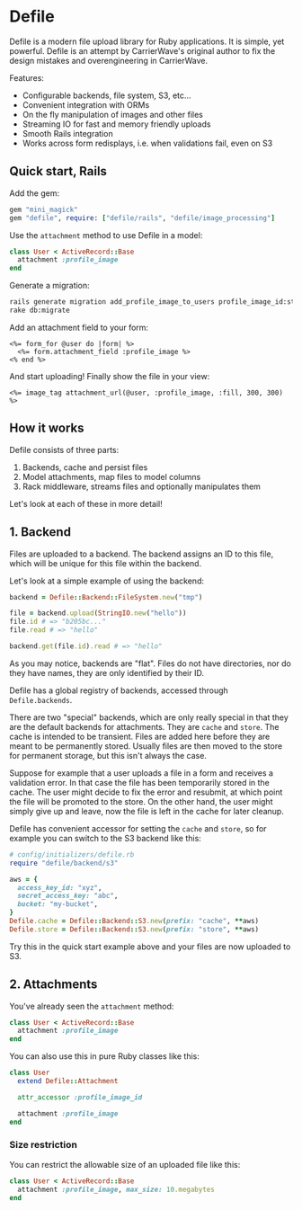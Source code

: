 # Defile

Defile is a modern file upload library for Ruby applications. It is simple, yet
powerful. Defile is an attempt by CarrierWave's original author to fix the
design mistakes and overengineering in CarrierWave.

Features:

- Configurable backends, file system, S3, etc...
- Convenient integration with ORMs
- On the fly manipulation of images and other files
- Streaming IO for fast and memory friendly uploads
- Smooth Rails integration
- Works across form redisplays, i.e. when validations fail, even on S3

## Quick start, Rails

Add the gem:

``` ruby
gem "mini_magick"
gem "defile", require: ["defile/rails", "defile/image_processing"]
```

Use the `attachment` method to use Defile in a model:

``` ruby
class User < ActiveRecord::Base
  attachment :profile_image
end
```

Generate a migration:

``` sh
rails generate migration add_profile_image_to_users profile_image_id:string
rake db:migrate
```

Add an attachment field to your form:

``` erb
<%= form_for @user do |form| %>
  <%= form.attachment_field :profile_image %>
<% end %>
```

And start uploading! Finally show the file in your view:

``` erb
<%= image_tag attachment_url(@user, :profile_image, :fill, 300, 300) %>
```

## How it works

Defile consists of three parts:

1. Backends, cache and persist files
2. Model attachments, map files to model columns
3. Rack middleware, streams files and optionally manipulates them

Let's look at each of these in more detail!

## 1. Backend

Files are uploaded to a backend. The backend assigns an ID to this file, which
will be unique for this file within the backend.

Let's look at a simple example of using the backend:

``` ruby
backend = Defile::Backend::FileSystem.new("tmp")

file = backend.upload(StringIO.new("hello"))
file.id # => "b205bc..."
file.read # => "hello"

backend.get(file.id).read # => "hello"
```

As you may notice, backends are "flat". Files do not have directories, nor do
they have names, they are only identified by their ID.

Defile has a global registry of backends, accessed through `Defile.backends`.

There are two "special" backends, which are only really special in that they
are the default backends for attachments. They are `cache` and `store`. The
cache is intended to be transient. Files are added here before they are meant
to be permanently stored. Usually files are then moved to the store for
permanent storage, but this isn't always the case.

Suppose for example that a user uploads a file in a form and receives a
validation error. In that case the file has been temporarily stored in the
cache. The user might decide to fix the error and resubmit, at which point the
file will be promoted to the store. On the other hand, the user might simply
give up and leave, now the file is left in the cache for later cleanup.

Defile has convenient accessor for setting the `cache` and `store`, so for
example you can switch to the S3 backend like this:

``` ruby
# config/initializers/defile.rb
require "defile/backend/s3"

aws = {
  access_key_id: "xyz",
  secret_access_key: "abc",
  bucket: "my-bucket",
}
Defile.cache = Defile::Backend::S3.new(prefix: "cache", **aws)
Defile.store = Defile::Backend::S3.new(prefix: "store", **aws)
```

Try this in the quick start example above and your files are now uploaded to
S3.

## 2. Attachments

You've already seen the `attachment` method:

``` ruby
class User < ActiveRecord::Base
  attachment :profile_image
end
```

You can also use this in pure Ruby classes like this:

``` ruby
class User
  extend Defile::Attachment

  attr_accessor :profile_image_id

  attachment :profile_image
end
```

### Size restriction

You can restrict the allowable size of an uploaded file like this:

``` ruby
class User < ActiveRecord::Base
  attachment :profile_image, max_size: 10.megabytes
end
```
